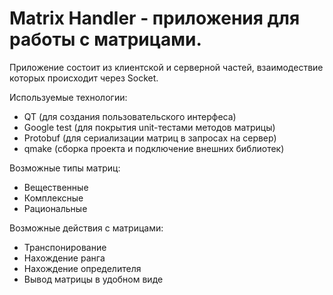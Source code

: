 # Matrix Handler - приложения для работы с матрицами. 
Приложение состоит из клиентской и серверной частей, взаимодествие которых происходит через Socket.

Используемые технологии:
* QT (для создания пользовательского интерфеса)
* Google test (для покрытия unit-тестами методов матрицы)
* Protobuf (для сериализации матриц в запросах на сервер)
* qmake (сборка проекта и подключение внешних библиотек)

Возможные типы матриц:
* Вещественные
* Комплексные
* Рациональные

Возможные действия с матрицами:
* Транспонирование
* Нахождение ранга
* Нахождение определителя
* Вывод матрицы в удобном виде
